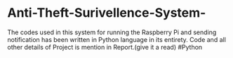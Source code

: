 # Anti-Theft-Surivellence-System-
The codes used in this system for running the Raspberry Pi and sending notification has been written in Python language in its entirety.
Code and all other details of Project is mention in Report.(give it a read)
#Python
